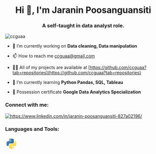 <h1 align="center">Hi 👋, I'm Jaranin Poosanguansiti</h1>
<h3 align="center">A self-taught in data analyst role.</h3>

<p align="left"> <img src="https://komarev.com/ghpvc/?username=ccguaa&label=Profile%20views&color=0e75b6&style=flat" alt="ccguaa" /> </p>

- 🔭 I’m currently working on **Data cleaning, Data manipulation**

- 📫 How to reach me [ccguaa@gmail.com](ccguaa@gmail.com)

- 👨‍💻 All of my projects are available at [https://github.com/ccguaa?tab=repositories](https://github.com/ccguaa?tab=repositories)

- 🌱 I’m currently learning **Python Pandas, SQL, Tableau**

- 📄 Possession certificate **Google Data Analytics Specialization**

<h3 align="left">Connect with me:</h3>
<p align="left">
<a href="https://www.linkedin.com/in/jaranin-poosanguansiti-827a02196/" target="blank"><img align="center" src="https://raw.githubusercontent.com/rahuldkjain/github-profile-readme-generator/master/src/images/icons/Social/linked-in-alt.svg" alt="https://www.linkedin.com/in/jaranin-poosanguansiti-827a02196/" height="30" width="40" /></a>
</p>

<h3 align="left">Languages and Tools:</h3>
<p align="left"> <a href="https://www.python.org" target="_blank" rel="noreferrer"> <img src="https://raw.githubusercontent.com/devicons/devicon/master/icons/python/python-original.svg" alt="python" width="40" height="40"/> </a> </p>
